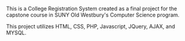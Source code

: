 This is a College Registration System created as a final project for the capstone course in SUNY Old Westbury's Computer Science program.

This project utilizes HTML, CSS, PHP, Javascript, JQuery, AJAX, and MYSQL. 
